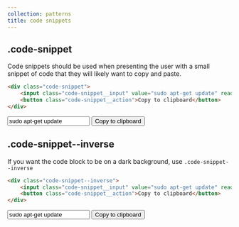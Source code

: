 ```yaml
---
collection: patterns
title: code snippets
---
```


## .code-snippet

Code snippets should be used when presenting the user with a small snippet of code that they will likely want to copy and paste.

```html
<div class="code-snippet">
    <input class="code-snippet__input" value="sudo apt-get update" readonly="readonly">
    <button class="code-snippet__action">Copy to clipboard</button>
</div>
```

<div class="code-snippet">
    <input class="code-snippet__input" value="sudo apt-get update" readonly="readonly">
    <button class="code-snippet__action">Copy to clipboard</button>
</div>

## .code-snippet--inverse

If you want the code block to be on a dark background, use `.code-snippet--inverse`

```html
<div class="code-snippet--inverse">
    <input class="code-snippet__input" value="sudo apt-get update" readonly="readonly">
    <button class="code-snippet__action">Copy to clipboard</button>
</div>
```

<div class="code-snippet--inverse">
    <input class="code-snippet__input" value="sudo apt-get update" readonly="readonly">
    <button class="code-snippet__action">Copy to clipboard</button>
</div>
